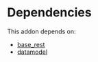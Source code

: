 # Dependencies

This addon depends on:

- [base_rest](../../odoo-bringout-oca-rest-framework-base_rest)
- [datamodel](../../odoo-bringout-oca-rest-framework-datamodel)
